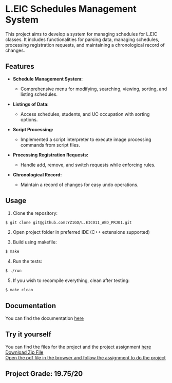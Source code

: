 # L.EIC Schedules Management System

This project aims to develop a system for managing schedules for L.EIC classes. It includes functionalities for parsing data, managing schedules, processing registration requests, and maintaining a chronological record of changes.

## Features

- **Schedule Management System:**
  - Comprehensive menu for modifying, searching, viewing, sorting, and listing schedules.

- **Listings of Data:**
  - Access schedules, students, and UC occupation with sorting options.

- **Script Processing:**
  - Implemented a script interpreter to execute image processing commands from script files.

- **Processing Registration Requests:**
  - Handle add, remove, and switch requests while enforcing rules.

- **Chronological Record:**
  - Maintain a record of changes for easy undo operations.

## Usage

1. Clone the repository:
```bash
$ git clone git@github.com:YZ1GO/L.EIC011_AED_PRJ01.git
```

2. Open project folder in preferred IDE (C++ extensions supported)


3. Build using makefile:
```bash
$ make
```

4. Run the tests:
```bash
$ ./run
```

5. If you wish to recompile everything, clean after testing:
```bash
$ make clean
```

## Documentation

You can find the documentation [here](docs/output/html/index.html)

## Try it yourself

You can find the files for the project and the project assignment [here](files) <br>
[Download Zip File](files/schedule.zip?raw=true) <br>
[Open the pdf file in the browser and follow the assignment to do the project](files/Project1Description.pdf)


## Project Grade: 19.75/20

